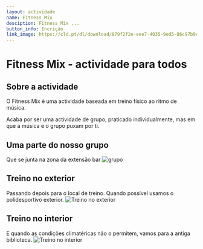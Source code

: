 ```yaml
---
layout: actividade
name: Fitness Mix 
desciption: Fitness Mix ... 
button_info: Incrição
link_image: https://cld.pt/dl/download/879f2f2e-eee7-4035-9ed5-86c97b9e3a48/fitnessmix.jpg
---
```



# Fitness Mix - actividade para todos

## Sobre a actividade

O Fitness Mix é uma actividade baseada em treino físico ao ritmo de música.

Acaba por ser uma actividade de grupo, praticado individualmente, mas em que a música e o grupo puxam por ti.

## Uma parte do nosso grupo

Que se junta na zona da extensão bar
![grupo](https://cld.pt/dl/download/485ceaa9-220b-4a45-8c71-060c30f5eaa8/fitness_entrada.jpeg)

## Treino no exterior

Passando depois para o local de treino. Quando possível usamos o polidesportivo exterior.
![Treino no exterior](https://cld.pt/dl/download/a421f329-555f-4791-81b5-cab6af58cb97/Fitness_exterior.jpeg)

## Treino no interior

E quando as condições climatéricas não o permitem, vamos para a antiga biblioteca.
![Treino no interior](https://cld.pt/dl/download/5bf5f3c1-6bc1-4bd2-96ba-8f971349fefc/fitness_interior.jpeg)
